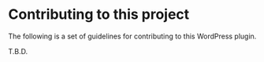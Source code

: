 # Contributing to this project

The following is a set of guidelines for contributing to this WordPress plugin.

T.B.D.
